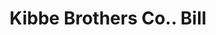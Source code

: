 ---
doi: 10.7916/D8HX2QT6
date_other: '1880'
date_other_textual: 1880-1889
form: printed ephemera
genre:
- Invoices
name:
- Kibbe Brothers Co.
object_in_context_url: https://biggert.cul.columbia.edu/items/view/ave_biggert_01805
subject_hierarchical_geographic:
- Springfield, Massachusetts, United States
subject_name:
- Kibbe Brothers Co.
title: Kibbe Brothers Co.. Bill
sort_title: Kibbe Brothers Co.. Bill
call_number: ave_biggert_01805
coordinates:
- 42.112411,-72.547455
pid: ave_biggert_01805
identifiers: ave_biggert_01805
thumbnail: https://derivativo-2.library.columbia.edu/iiif/2/ldpd:490829/full/!256,256/0/native.jpg
permalink: "/biggert/ave_biggert_01805/"
layout: iiif-image-page
---